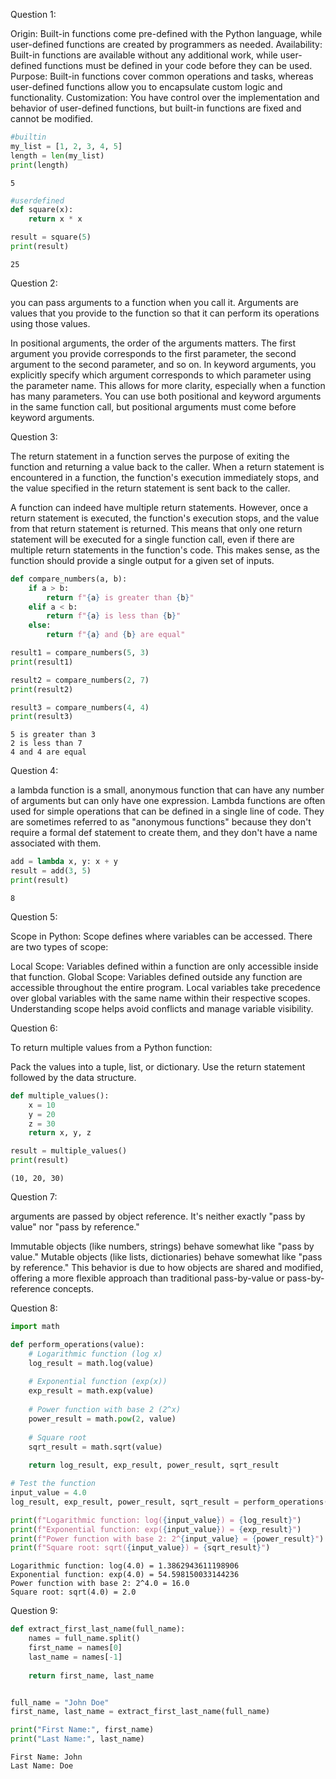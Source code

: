 Question 1: 

Origin: Built-in functions come pre-defined with the Python language, while user-defined functions are created by programmers as needed.
Availability: Built-in functions are available without any additional work, while user-defined functions must be defined in your code before they can be used.
Purpose: Built-in functions cover common operations and tasks, whereas user-defined functions allow you to encapsulate custom logic and functionality.
Customization: You have control over the implementation and behavior of user-defined functions, but built-in functions are fixed and cannot be modified.


```python
#builtin
my_list = [1, 2, 3, 4, 5]
length = len(my_list)
print(length)  

```

    5
    


```python
#userdefined
def square(x):
    return x * x

result = square(5)
print(result)  

```

    25
    

Question 2:

 you can pass arguments to a function when you call it. Arguments are values that you provide to the function so that it can perform its operations using those values.
 
 In positional arguments, the order of the arguments matters. The first argument you provide corresponds to the first parameter, the second argument to the second parameter, and so on.
In keyword arguments, you explicitly specify which argument corresponds to which parameter using the parameter name. This allows for more clarity, especially when a function has many parameters.
You can use both positional and keyword arguments in the same function call, but positional arguments must come before keyword arguments.

Question 3:

The return statement in a function serves the purpose of exiting the function and returning a value back to the caller. When a return statement is encountered in a function, the function's execution immediately stops, and the value specified in the return statement is sent back to the caller.

A function can indeed have multiple return statements. However, once a return statement is executed, the function's execution stops, and the value from that return statement is returned. This means that only one return statement will be executed for a single function call, even if there are multiple return statements in the function's code. This makes sense, as the function should provide a single output for a given set of inputs.


```python
def compare_numbers(a, b):
    if a > b:
        return f"{a} is greater than {b}"
    elif a < b:
        return f"{a} is less than {b}"
    else:
        return f"{a} and {b} are equal"

result1 = compare_numbers(5, 3)
print(result1)  

result2 = compare_numbers(2, 7)
print(result2)  

result3 = compare_numbers(4, 4)
print(result3)  

```

    5 is greater than 3
    2 is less than 7
    4 and 4 are equal
    

Question 4:

a lambda function is a small, anonymous function that can have any number of arguments but can only have one expression. Lambda functions are often used for simple operations that can be defined in a single line of code. They are sometimes referred to as "anonymous functions" because they don't require a formal def statement to create them, and they don't have a name associated with them.


```python
add = lambda x, y: x + y
result = add(3, 5)
print(result)  

```

    8
    

Question 5:

Scope in Python:
Scope defines where variables can be accessed. There are two types of scope:

Local Scope: Variables defined within a function are only accessible inside that function.
Global Scope: Variables defined outside any function are accessible throughout the entire program.
Local variables take precedence over global variables with the same name within their respective scopes. Understanding scope helps avoid conflicts and manage variable visibility.

Question 6:

To return multiple values from a Python function:

Pack the values into a tuple, list, or dictionary.
Use the return statement followed by the data structure.


```python
def multiple_values():
    x = 10
    y = 20
    z = 30
    return x, y, z

result = multiple_values()
print(result)  

```

    (10, 20, 30)
    

Question 7:

arguments are passed by object reference. It's neither exactly "pass by value" nor "pass by reference."

Immutable objects (like numbers, strings) behave somewhat like "pass by value."
Mutable objects (like lists, dictionaries) behave somewhat like "pass by reference."
This behavior is due to how objects are shared and modified, offering a more flexible approach than traditional pass-by-value or pass-by-reference concepts.

Question 8:


```python
import math

def perform_operations(value):
    # Logarithmic function (log x)
    log_result = math.log(value)
    
    # Exponential function (exp(x))
    exp_result = math.exp(value)
    
    # Power function with base 2 (2^x)
    power_result = math.pow(2, value)
    
    # Square root
    sqrt_result = math.sqrt(value)
    
    return log_result, exp_result, power_result, sqrt_result

# Test the function
input_value = 4.0
log_result, exp_result, power_result, sqrt_result = perform_operations(input_value)

print(f"Logarithmic function: log({input_value}) = {log_result}")
print(f"Exponential function: exp({input_value}) = {exp_result}")
print(f"Power function with base 2: 2^{input_value} = {power_result}")
print(f"Square root: sqrt({input_value}) = {sqrt_result}")

```

    Logarithmic function: log(4.0) = 1.3862943611198906
    Exponential function: exp(4.0) = 54.598150033144236
    Power function with base 2: 2^4.0 = 16.0
    Square root: sqrt(4.0) = 2.0
    

Question 9:


```python
def extract_first_last_name(full_name):
    names = full_name.split()  
    first_name = names[0]
    last_name = names[-1]  
    
    return first_name, last_name


full_name = "John Doe"
first_name, last_name = extract_first_last_name(full_name)

print("First Name:", first_name)
print("Last Name:", last_name)

```

    First Name: John
    Last Name: Doe
    


```python

```
